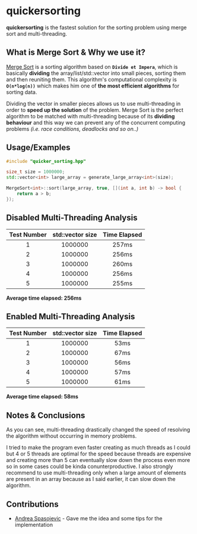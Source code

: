 
# quickersorting

**quickersorting** is the fastest solution for the sorting problem using merge sort and multi-threading.

## What is Merge Sort & Why we use it? 

[Merge Sort](https://www.youtube.com/watch?v=ZRPoEKHXTJg) is a sorting algorithm based on **``Divide et Impera``**, which is basically **dividing** the array/list/std::vector into small pieces, sorting them and then reuniting them. This algorithm's computational complexity is **``O(n*log(n))``** which makes him one of **the most efficient algorithms** for sorting data.

Dividing the vector in smaller pieces allows us to use multi-threading in order to **speed up the solution** of the problem. Merge Sort is the perfect algorithm to be matched with multi-threading because of its **dividing behaviour** and this way we can prevent any of the concurrent computing problems *(i.e. race conditions, deadlocks and so on..)*
## Usage/Examples

```C++
#include "quicker_sorting.hpp"

size_t size = 1000000;
std::vector<int> large_array = generate_large_array<int>(size);

MergeSort<int>::sort(large_array, true, [](int a, int b) -> bool {
    return a > b;
});

```

## Disabled Multi-Threading Analysis

| Test Number | std::vector size | Time Elapsed |  
| :-:  | :-: | :-: |
| 1 | 1000000 |  257ms  |
| 2 | 1000000 |  256ms  | 
| 3 | 1000000 |  260ms  |
| 4 | 1000000 |  256ms  |
| 5 | 1000000 |  255ms  |
 
 **Average time elapsed: 256ms**

 ## Enabled Multi-Threading Analysis

| Test Number | std::vector size | Time Elapsed |  
| :-:  | :-: | :-: |
| 1 | 1000000 |  53ms  |
| 2 | 1000000 |  67ms  | 
| 3 | 1000000 |  56ms  |
| 4 | 1000000 |  57ms  |
| 5 | 1000000 |  61ms  |
 
 **Average time elapsed: 58ms**

## Notes & Conclusions

As you can see, multi-threading drastically changed the speed of resolving the algorithm without occurring in memory problems. 

I tried to make the program even faster creating as much threads as I could but 4 or 5 threads are optimal for the speed because threads are expensive and creating more than 5 can eventually slow down the process even more so in some cases could be kinda conunterproductive. I also strongly recommend to use multi-threading only when a large amount of elements are present in an array because as I said earlier, it can slow down the algorithm. 

## Contributions 

- [Andrea Spasojevic](https://github.com/AndreaSpasojevic) - Gave me the idea and some tips for the implementation
